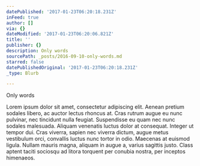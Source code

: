 ```yaml
---
datePublished: '2017-01-23T06:20:18.231Z'
inFeed: true
author: []
via: {}
dateModified: '2017-01-23T06:20:06.821Z'
title: ''
publisher: {}
description: Only words
sourcePath: _posts/2016-09-10-only-words.md
starred: false
datePublishedOriginal: '2017-01-23T06:20:18.231Z'
_type: Blurb

---
```

Only words

Lorem ipsum dolor sit amet, consectetur adipiscing elit. Aenean pretium sodales libero, ac auctor lectus rhoncus at. Cras rutrum augue eu nunc pulvinar, nec tincidunt nulla feugiat. Suspendisse eu quam nec nunc sodales malesuada. Aliquam venenatis luctus dolor at consequat. Integer ut tempor dui. Cras viverra, sapien nec viverra dictum, augue metus vestibulum orci, convallis luctus nunc tortor in odio. Maecenas at euismod ligula. Nullam mauris magna, aliquam in augue a, varius sagittis justo. Class aptent taciti sociosqu ad litora torquent per conubia nostra, per inceptos himenaeos.